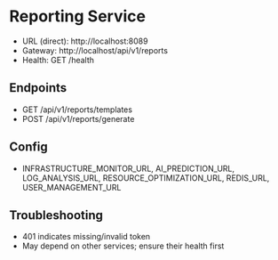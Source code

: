 # Reporting Service

- URL (direct): http://localhost:8089
- Gateway: http://localhost/api/v1/reports
- Health: GET /health

## Endpoints
- GET /api/v1/reports/templates
- POST /api/v1/reports/generate

## Config
- INFRASTRUCTURE_MONITOR_URL, AI_PREDICTION_URL, LOG_ANALYSIS_URL, RESOURCE_OPTIMIZATION_URL, REDIS_URL, USER_MANAGEMENT_URL

## Troubleshooting
- 401 indicates missing/invalid token
- May depend on other services; ensure their health first
